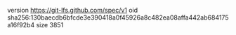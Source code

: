 version https://git-lfs.github.com/spec/v1
oid sha256:130baecdb6bfcde3e390418a0f45926a8c482ea08affa442ab684175a16f92b4
size 3851
